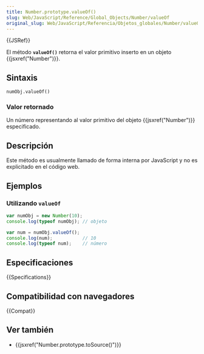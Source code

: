 ```yaml
---
title: Number.prototype.valueOf()
slug: Web/JavaScript/Reference/Global_Objects/Number/valueOf
original_slug: Web/JavaScript/Referencia/Objetos_globales/Number/valueOf
---
```


{{JSRef}}

El método **`valueOf()`** retorna el valor primitivo inserto en un objeto {{jsxref("Number")}}.

## Sintaxis

```
numObj.valueOf()
```

### Valor retornado

Un número representando al valor primitivo del objeto {{jsxref("Number")}} especificado.

## Descripción

Este método es usualmente llamado de forma interna por JavaScript y no es explicitado en el código web.

## Ejemplos

### Utilizando `valueOf`

```js
var numObj = new Number(10);
console.log(typeof numObj); // objeto

var num = numObj.valueOf();
console.log(num);           // 10
console.log(typeof num);    // número
```

## Especificaciones

{{Specifications}}

## Compatibilidad con navegadores

{{Compat}}

## Ver también

- {{jsxref("Number.prototype.toSource()")}}
